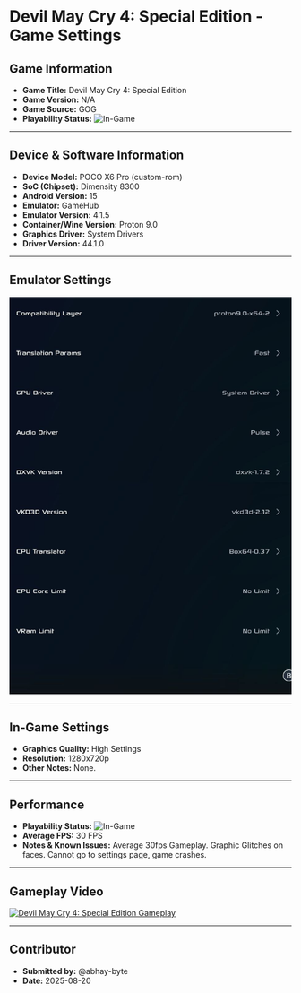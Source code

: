 # Devil May Cry 4: Special Edition - Game Settings

## Game Information

*   **Game Title:** Devil May Cry 4: Special Edition
*   **Game Version:** N/A
*   **Game Source:** GOG
*   **Playability Status:** ![In-Game](https://img.shields.io/badge/In--Game-FFC107?style=for-the-badge)

---

## Device & Software Information

*   **Device Model:** POCO X6 Pro (custom-rom)
*   **SoC (Chipset):** Dimensity 8300
*   **Android Version:** 15
*   **Emulator:** GameHub
*   **Emulator Version:** 4.1.5
*   **Container/Wine Version:** Proton 9.0
*   **Graphics Driver:** System Drivers
*   **Driver Version:** 44.1.0

---

## Emulator Settings


![Emulator Settings](../../settings/s1-dmc4.jpg)

---

## In-Game Settings

*   **Graphics Quality:** High Settings
*   **Resolution:** 1280x720p
*   **Other Notes:** None.

---

## Performance

*   **Playability Status:** ![In-Game](https://img.shields.io/badge/In--Game-FFC107?style=for-the-badge)
*   **Average FPS:** 30 FPS
*   **Notes & Known Issues:** Average 30fps Gameplay. Graphic Glitches on faces. Cannot go to settings page, game crashes.

---

## Gameplay Video

[![Devil May Cry 4: Special Edition Gameplay](https://img.youtube.com/vi/j_9Tlb2l_UY/0.jpg)](https://www.youtube.com/watch?v=j_9Tlb2l_UY)

---

## Contributor

*   **Submitted by:** @abhay-byte
*   **Date:** 2025-08-20